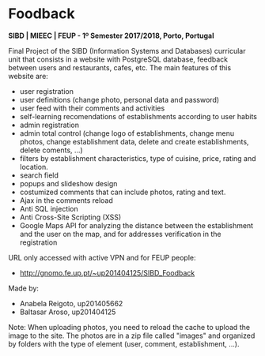 # Foodback

**SIBD | MIEEC | FEUP - 1º Semester 2017/2018, Porto, Portugal**

Final Project of the SIBD (Information Systems and Databases) curricular unit that consists in a website with PostgreSQL database, feedback between users and restaurants, cafes, etc. The main features of this website are:
- user registration
- user definitions (change photo, personal data and password)
- user feed with their comments and activities
- self-learning recomendations of establishments according to user habits
- admin registration
- admin total control (change logo of establishments, change menu photos, change establishment data, delete and create establishments, delete coments, ...) 
- filters by establishment characteristics, type of cuisine, price, rating and location.
- search field
- popups and slideshow design
- costumized comments that can include photos, rating and text.
- Ajax in the comments reload
- Anti SQL injection
- Anti Cross-Site Scripting (XSS)
- Google Maps API for analyzing the distance between the establishment and the user on the map, and for addresses verification in the registration

URL only accessed with active VPN and for FEUP people:
- http://gnomo.fe.up.pt/~up201404125/SIBD_Foodback

Made by:
- Anabela Reigoto, up201405662
- Baltasar Aroso, up201404125

Note: When uploading photos, you need to reload the cache to upload the image to the site. The photos are in a zip file called "images" and organized by folders with the type of element (user, comment, establishment, ...).
